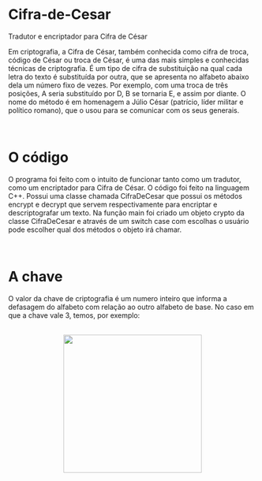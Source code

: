 # Cifra-de-Cesar
Tradutor e encriptador para Cifra de César

Em criptografia, a Cifra de César, também conhecida como cifra de troca, código de César ou troca de César, é uma das mais simples e conhecidas técnicas de criptografia.
É um tipo de cifra de substituição na qual cada letra do texto é substituída por outra, que se apresenta no alfabeto abaixo dela um número fixo de vezes.
Por exemplo, com uma troca de três posições, A seria substituído por D, B se tornaria E, e assim por diante. O nome do método é em homenagem a Júlio César (patrício, líder 
militar e político romano), que o usou para se comunicar com os seus generais.

<br>

# O código

O programa foi feito com o intuito de funcionar tanto como um tradutor, como um encriptador para Cifra de César.
O código foi feito na linguagem C++. Possui uma classe chamada CifraDeCesar que possui os métodos encrypt e decrypt que servem 
respectivamente para encriptar e descriptografar um texto. Na função main foi criado um objeto crypto da classe CifraDeCesar e 
através de um switch case com escolhas o usuário pode escolher qual dos métodos o objeto irá chamar.

<br>

# A chave

O valor da chave de criptografia é um numero inteiro que informa a defasagem do alfabeto com relação ao outro alfabeto de base.
No caso em que a chave vale 3, temos, por exemplo:

<br>

<div align="center"> 
  <img height="280em" src="https://upload.wikimedia.org/wikipedia/commons/2/2b/Caesar3.svg"/>
</div>
